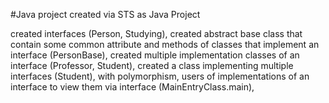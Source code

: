 #Java project created via STS as Java Project

created interfaces (Person, Studying),
created abstract base class that contain some common attribute and methods of classes that implement an interface (PersonBase),
created multiple implementation classes of an interface (Professor, Student),
created a class implementing multiple interfaces (Student),
with polymorphism, users of implementations of an interface to view them via interface (MainEntryClass.main),
